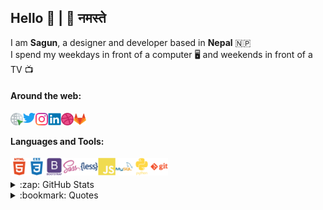 ## Hello :wave: | :pray: नमस्ते

I am **Sagun**, a designer and developer based in **Nepal** :nepal:   
I spend my weekdays in front of a computer :desktop_computer: and weekends in front of a TV :tv:  

#### Around the web:

[<img title="sagun.info.np" align="left" alt="sagun.info.np" width="4%" src="./assets/icons/social-icons/click.svg" />][website]
[<img align="left" alt="sagunkhtr | Twitter" width="4%" src="./assets/icons/social-icons/twitter.svg" />][twitter]
[<img align="left" alt="sagunkhtr | Instagram" width="4%" src="./assets/icons/social-icons/instagram.svg" />][instagram]
[<img align="left" alt="sagunkhatri | LinkedIn" width="4%" src="./assets/icons/social-icons/linkedin.svg" />][linkedin]
[<img align="left" alt="sagunkhatri | Dribbble" width="4%" src="./assets/icons/social-icons/dribbble.svg" />][dribbble]
[<img align="left" alt="sagunkhatri | Gitlab" width="4%" src="./assets/icons/social-icons/gitlab.svg" />][gitlab]

<br />

#### Languages and Tools:

<img align="left" alt="HTML5" width="28px" src="./assets/icons/devicons/html5-wordmark.svg" />
<img align="left" alt="CSS3" width="28px" src="./assets/icons/devicons/css3-wordmark.svg" />
<img align="left" alt="Bootstrap" width="28px" src="./assets/icons/devicons/bootstrap-wordmark.svg" />
<img align="left" alt="Sass" width="28px" src="./assets/icons/devicons/sass.svg" />
<img align="left" alt="Less" width="28px" src="./assets/icons/devicons/less-wordmark.svg" />
<img align="left" alt="JavaScript" width="28px" src="./assets/icons/devicons/javascript.svg" />
<!-- <img align="left" alt="React" width="28px" src="#" />
<img align="left" alt="Node.js" width="28px" src="#" /> -->
<img align="left" alt="MySQL" width="28px" src="./assets/icons/devicons/mysql-wordmark.svg" />
<img align="left" alt="Python" width="28px" src="./assets/icons/devicons/python-wordmark.svg" />
<img align="left" alt="Git" width="28px" src="./assets/icons/devicons/git-wordmark.svg" />

<br />
<br />

<details>
  <summary>:zap: GitHub Stats</summary>

  <img align="center" alt="sagunkhatri's GitHub Stats" src="https://github-readme-stats.sagunkhatri.vercel.app/api?username=sagunkhatri&hide=prs,issues&count_private=true&show_icons=true&theme=tokyonight" />
  <!-- <img align="center" alt="sagunkhatri's Top Languages" src="https://github-readme-stats.sagunkhatri.vercel.app/api/top-langs/?username=sagunkhatri&layout=compact&theme=tokyonight)" /> -->

</details>

<details>
  <summary>:bookmark: Quotes</summary>

  > Never do yesterday what should be done tomorrow.
  >    
  > If at last you do succeed, never try again.

</details>

[website]: https://sagun.info.np
[twitter]: https://twitter.com/sagunkhtr
[instagram]: https://instagram.com/sagunkhtr
[linkedin]: https://linkedin.com/in/sagunkhatri
[dribbble]: https://dribbble.com/sagunkhatri
[gitlab]: https://gitlab.com/sagunkhatri

